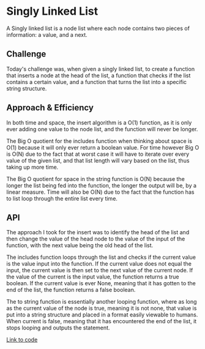 # Singly Linked List

A Singly linked list is a node list where each node contains two pieces of information: a value, and a next.

## Challenge

Today's challenge was, when given a singly linked list, to create a function that inserts a node at the head of the list, a function that checks if the list contains a certain value, and a function that turns the list into a specific string structure.

## Approach & Efficiency

In both time and space, the insert algorithm is a O(1) function, as it is only ever adding one value to the node list, and the function will never be longer.

The Big O quotient for the includes function when thinking about space is O(1) because it will only ever return a boolean value. For time however Big O is O(N) due to the fact that at worst case it will have to iterate over every value of the given list, and that list length will vary based on the list, thus taking up more time.

The Big O quotient for space in the string function is O(N) because the longer the list being fed into the function, the longer the output will be, by a linear measure. Time will also be O(N) due to the fact that the function has to list loop through the entire list every time.

## API

The approach I took for the insert was to identify the head of the list and then change the value of the head node to the value of the input of the function, with the next value being the old head of the list.

The includes function loops through the list and checks if the current value is the value input into the function. If the current value does not equal the input, the current value is then set to the next value of the current node. If the value of the current is the input value, the function returns a true boolean. If the current value is ever None, meaning that it has gotten to the end of the list, the function returns a false boolean.

The to string function is essentially another looping function, where as long as the current value of the node is true, meaning it is not none, that value is put into a string structure and placed in a format easily viewable to humans. When current is false, meaning that it has encountered the end of the list, it stops looping and outputs the statement.

[Link to code](python/data_structures/linked_list.py)
